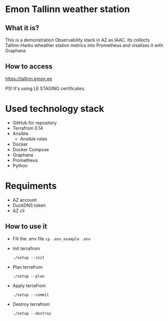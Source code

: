 # Emon Tallinn weather station
## What it is?

This is a demonstration Observability stack in AZ as IAAC. 
Its collects Tallinn-Harku wheather station metrics into Prometheus and visalises it with Graphana

## How to access

https://tallinn.emon.ee

PS! It's using LE STAGING certificates. 

# Used technology stack

* GitHub for repository
* Terrafrom 0.14
* Ansible
  * Ansible roles
* Docker
* Docker Compose
* Graphana
* Prometheus
* Python


# Requiments
* AZ account
* DuckDNS token
* AZ cli

## How to use it

* Fill the .env file
  ``cp .env_example .env``


* Init terrafrom

    ``./setup --init``


* Plan terrafrom

  ``./setup --plan``


* Apply terrafrom

  ``./setup --commit``


* Destroy terrafrom

  ``./setup --destroy``
